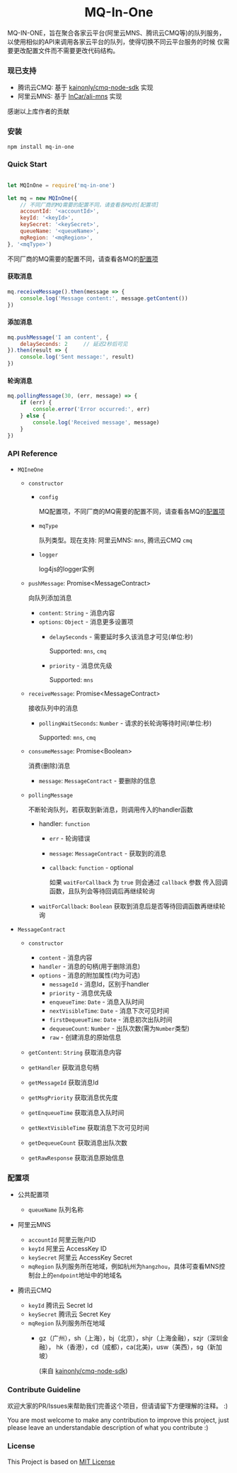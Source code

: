 <span align="center">

# MQ-In-One

</span>

MQ-IN-ONE，旨在聚合各家云平台(阿里云MNS、腾讯云CMQ等)的队列服务，
以使用相似的API来调用各家云平台的队列，使得切换不同云平台服务的时候
仅需要更改配置文件而不需要更改代码结构。

### 现已支持
- 腾讯云CMQ: 基于 [kainonly/cmq-node-sdk](https://github.com/kainonly/cmq-node-sdk) 实现
- 阿里云MNS: 基于 [InCar/ali-mns](https://github.com/InCar/ali-mns) 实现

感谢以上库作者的贡献

### 安装
```shell
npm install mq-in-one
```

### Quick Start

```javascript

let MQInOne = require('mq-in-one')

let mq = new MQInOne({
    // 不同厂商的MQ需要的配置不同，请查看各MQ的[配置项]
    accountId: '<accountId>',
    keyId: '<keyId>',
    keySecret: '<keySecret>',
    queueName: '<queueName>',
    mqRegion: '<mqRegion>',
}, '<mqType>')
```

不同厂商的MQ需要的配置不同，请查看各MQ的[配置项](#配置项)

#### 获取消息
```javascript
mq.receiveMessage().then(message => {
    console.log('Message content:', message.getContent())
})
```

#### 添加消息
```javascript
mq.pushMessage('I am content', {
    delaySeconds: 2     // 延迟2秒后可见
}).then(result => {
    console.log('Sent message:', result)
})
```

#### 轮询消息
```javascript
mq.pollingMessage(30, (err, message) => {
    if (err) {
        console.error('Error occurred:', err)
    } else {
        console.log('Received message', message)
    }
})
```

### API Reference
- `MQIneOne`
    - `constructor`
        * `config`
            
            MQ配置项，不同厂商的MQ需要的配置不同，请查看各MQ的[配置项](#配置项)
    
        * `mqType`

            队列类型。现在支持: 阿里云MNS: `mns`, 腾讯云CMQ `cmq`
    
        * `logger`
    
            log4js的logger实例
    
    - `pushMessage`: Promise\<MessageContract\>
                
        向队列添加消息
      
        * `content`: `String` - 消息内容
        * `options`: `Object` - 消息更多设置项
            * `delaySeconds` - 需要延时多久该消息才可见(单位:秒)
              
                Supported: `mns`, `cmq`
                
            * `priority` - 消息优先级

                Supported: `mns`

    - `receiveMessage`: Promise\<MessageContract\>
      
        接收队列中的消息

        * `pollingWaitSeconds`: `Number` - 请求的长轮询等待时间(单位:秒)
            
            Supported: `mns`, `cmq`
    
    - `consumeMessage`: Promise\<Boolean\>
    
        消费(删除)消息
    
        * `message`: `MessageContract` - 要删除的信息
    
    - `pollingMessage`
        
        不断轮询队列，若获取到新消息，则调用传入的handler函数
    
        * handler: `function`
            * `err` - 轮询错误
            * `message`: `MessageContract` - 获取到的消息
            * `callback`: `function` - optional
                
                如果 `waitForCallback` 为 `true` 则会通过 `callback` 参数
                传入回调函数，且队列会等待回调后再继续轮询

        * `waitForCallback`: `Boolean` 获取到消息后是否等待回调函数再继续轮询
    
- `MessageContract` 
    - `constructor`
        * `content` - 消息内容
        * `handler` - 消息的句柄(用于删除消息)
        * `options` - 消息的附加属性(均为可选)
            * `messageId` - 消息Id，区别于handler
            * `priority` - 消息优先级
            * `enqueueTime`: `Date` - 消息入队时间
            * `nextVisibleTime`: `Date` - 消息下次可见时间
            * `firstDequeueTime`: `Date` - 消息初次出队时间
            * `dequeueCount`: `Number` - 出队次数(需为`Number`类型)
            * `raw` - 创建消息的原始信息
    
    - `getContent`: `String`
        获取消息内容
    - `getHandler`
        获取消息句柄
    - `getMessageId`
        获取消息Id
    - `getMsgPriority`
        获取消息优先度
    - `getEnqueueTime`
        获取消息入队时间
    - `getNextVisibleTime`
        获取消息下次可见时间
    - `getDequeueCount`
        获取消息出队次数
    - `getRawResponse`
        获取消息原始信息
    
### 配置项
- 公共配置项
    - `queueName` 队列名称

- 阿里云MNS
    - `accountId` 阿里云账户ID
    - `keyId` 阿里云 AccessKey ID
    - `keySecret` 阿里云 AccessKey Secret
    - `mqRegion` 队列服务所在地域，例如杭州为`hangzhou`，具体可查看MNS控制台上的`endpoint`地址中的地域名

- 腾讯云CMQ
    - `keyId` 腾讯云 Secret Id
    - `keySecret` 腾讯云 Secret Key
    - `mqRegion` 队列服务所在地域
        - gz（广州），sh（上海），bj（北京），shjr（上海金融），szjr（深圳金融），
          hk（香港），cd（成都），ca(北美)，usw（美西），sg（新加坡）
          
          (来自 [kainonly/cmq-node-sdk](https://github.com/kainonly/cmq-node-sdk#%E5%BF%AB%E9%80%9F%E5%BC%80%E5%A7%8B))

### Contribute Guideline

欢迎大家的PR/Issues来帮助我们完善这个项目，但请请留下方便理解的注释。 :)

You are most welcome to make any contribution to improve this project,
just please leave an understandable description of what you contribute
:)

### License
This Project is based on [MIT License](LICENSE)
